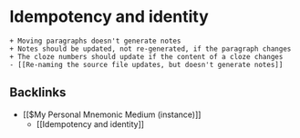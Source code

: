 # Idempotency and identity
	+ Moving paragraphs doesn't generate notes
	+ Notes should be updated, not re-generated, if the paragraph changes
	+ The cloze numbers should update if the content of a cloze changes
	- [[Re-naming the source file updates, but doesn't generate notes]]

## Backlinks
* [[$My Personal Mnemonic Medium (instance)]]
	* [[Idempotency and identity]]

<!-- {BearID:6206D6B8-90F7-4F17-895B-616815771972-24213-000050D0866262C8} -->
